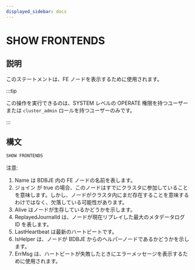 ```yaml
---
displayed_sidebar: docs
---
```


# SHOW FRONTENDS

## 説明

このステートメントは、FE ノードを表示するために使用されます。

:::tip

この操作を実行できるのは、SYSTEM レベルの OPERATE 権限を持つユーザーまたは `cluster_admin` ロールを持つユーザーのみです。

:::

## 構文

```sql
SHOW FRONTENDS
```

注意:

1. Name は BDBJE 内の FE ノードの名前を表します。
2. ジョイン が true の場合、このノードはすでにクラスタに参加していることを意味します。しかし、ノードがクラスタ内にまだ存在することを意味するわけではなく、欠落している可能性があります。
3. Alive はノードが生存しているかどうかを示します。
4. ReplayedJournalId は、ノードが現在リプレイした最大のメタデータログ ID を表します。
5. LastHeartbeat は最新のハートビートです。
6. IsHelper は、ノードが BDBJE からのヘルパーノードであるかどうかを示します。
7. ErrMsg は、ハートビートが失敗したときにエラーメッセージを表示するために使用されます。